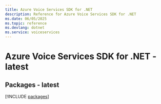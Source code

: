 ```yaml
---
title: Azure Voice Services SDK for .NET
description: Reference for Azure Voice Services SDK for .NET
ms.date: 06/05/2025
ms.topic: reference
ms.devlang: dotnet
ms.service: voiceservices
---
```

# Azure Voice Services SDK for .NET - latest
## Packages - latest
[!INCLUDE [packages](voice-services-index.md)]